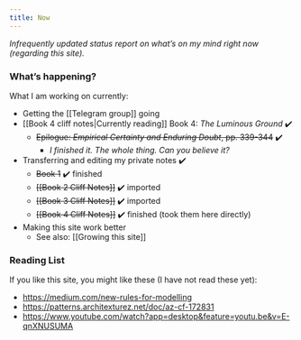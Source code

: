 ```yaml
---
title: Now
---
```


*Infrequently updated status report on what’s on my mind right now (regarding this site).*

### What’s happening?
What I am working on currently:

* Getting the [[Telegram group]] going
* [[Book 4 cliff notes|Currently reading]] Book 4: _The Luminous Ground_ ✔️
	* ~~Epilogue: _Empirical Certainty and Enduring Doubt_, pp. 339-344~~ ✔️
		* *I finished it. The whole thing. Can you believe it?*
* Transferring and editing my private notes ✔️
	* ~~Book 1~~ ✔️ finished
	* ~~[[Book 2 Cliff Notes]]~~ ✔️ imported
	* ~~[[Book 3 Cliff Notes]]~~ ✔️ imported
	* ~~[[Book 4 Cliff Notes]]~~ ✔️ finished (took them here directly)
* Making this site work better
	* See also: [[Growing this site]]

### Reading List
If you like this site, you might like these (I have not read these yet):

* <https://medium.com/new-rules-for-modelling>
* <https://patterns.architexturez.net/doc/az-cf-172831>
* https://www.youtube.com/watch?app=desktop&feature=youtu.be&v=E-qnXNUSUMA